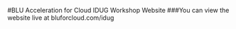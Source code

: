 #BLU Acceleration for Cloud IDUG Workshop Website
###You can view the website live at bluforcloud.com/idug
